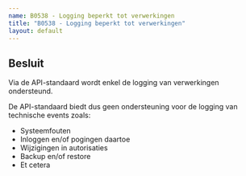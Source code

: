 ```yaml
---
name: B0538 - Logging beperkt tot verwerkingen
title: "B0538 - Logging beperkt tot verwerkingen"
layout: default
---
```


## Besluit
Via de API-standaard wordt enkel de logging van verwerkingen ondersteund.

De API-standaard biedt dus geen ondersteuning voor de logging van technische events zoals:
-	Systeemfouten
-	Inloggen en/of pogingen daartoe
-	Wijzigingen in autorisaties
-	Backup en/of restore
- Et cetera
